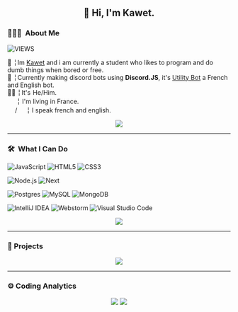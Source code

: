 <h2 align="center">👋 Hi, I'm Kawet.</h2>
<h3> 👨🏻‍💻 &nbsp;About Me</h3>

![VIEWS](https://visitcount.itsvg.in/api?id=Kawet00&icon=4&color=0)

 📌 ╎ Im <a href="https://kawet.is-a.dev">Kawet</a> and i am currently a student who likes to program and do dumb things when bored or free.<br>
 🤖 ╎ Currently making discord bots using **Discord.JS**, it's <a href="https://www.utilitybot.me/">Utility Bot</a> a French and English bot.<br>
 👨‍💻 ╎ It's  He/Him.<br>
 <img src="https://freesvg.org/img/frenchflagframed.png" height="17em"/> ╎ I'm living in France.<br>
 <img src="https://freesvg.org/img/frenchflagframed.png" height="17em"/>/<img src="https://freesvg.org/img/Flag_of_the_United_States.png" height="17em"/> ╎ I speak french and english.<br>
 <p align="center">
    <a href="https://discord.com/users/691644619758370846">
      <img src="https://lanyard.cnrad.dev/api/691644619758370846"/>
       </a>
    </p>

-------

<h3> 🛠 &nbsp;What I Can Do </h3>

![JavaScript](https://img.shields.io/badge/javascript-%23323330.svg?style=for-the-badge&logo=javascript&logoColor=%23F7DF1E)
![HTML5](https://img.shields.io/badge/html5-%23E34F26.svg?style=for-the-badge&logo=html5&logoColor=white)
![CSS3](https://img.shields.io/badge/css3-%231572B6.svg?style=for-the-badge&logo=css3&logoColor=white)

![Node.js](https://img.shields.io/badge/nodejs-%303030.svg?style=for-the-badge&logo=nodedotjs&logoColor=%44883E)
![Next](https://img.shields.io/badge/nextjs-ffffff.svg?style=for-the-badge&logo=nextdotjs&logoColor=black)

![Postgres](https://img.shields.io/badge/postgres-%23316192.svg?style=for-the-badge&logo=postgresql&logoColor=white)
![MySQL](https://img.shields.io/badge/mysql-%2300f.svg?style=for-the-badge&logo=mysql&logoColor=white)
![MongoDB](https://img.shields.io/badge/mongodb-%3FA037.svg?style=for-the-badge&logo=mongodb&logoColor=3F3E42)

![IntelliJ IDEA](https://img.shields.io/badge/IntelliJIDEA-000000.svg?style=for-the-badge&logo=intellij-idea&logoColor=white)
![Webstorm](https://img.shields.io/badge/webstorm-000000.svg?style=for-the-badge&logo=webstorm&logoColor=white)
![Visual Studio Code](https://img.shields.io/badge/Visual%20Studio%20Code-0078d7.svg?style=for-the-badge&logo=visual-studio-code&logoColor=white)
<p align="center">
 <img src="https://readme-stats-ochre.vercel.app/api/top-langs/?username=Kawet00&bg_color=00000000"/>
 </p>

-------

<h3> 📎&nbsp;Projects </h3>
<p align="center">
<a href="https://github.com/Kawet00/UtilityBot"><img src="https://readme-stats-ochre.vercel.app/api/pin/?username=Kawet00&repo=UtilityBot&bg_color=00000000"></a>
  </p>

-------
  
<h3> ⚙️&nbsp;Coding Analytics</h3>

<p align="center">
  <img src="https://readme-stats-ochre.vercel.app/api?username=Kawet00&show_icons=true&bg_color=00000000&include_all_commits=true&count_private=true" href="https://github.com/Kawet00"/>
 <img src="https://readme-stats-ochre.vercel.app/api/wakatime?username=Kawet&bg_color=00000000&layout=compact" href="https://wakatime.com/@Kawet"/>
</p>
